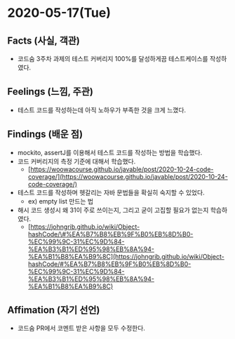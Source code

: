 # 2020-05-17\(Tue\)

## Facts \(사실, 객관\)

* 코드숨 3주차 과제의 테스트 커버리지 100%를 달성하게끔 테스트케이스를 작성하였다.

## Feelings \(느낌, 주관\)

* 테스트 코드를 작성하는데 아직 노하우가 부족한 것을 크게 느꼈다.

## Findings \(배운 점\)

* mockito, assertJ를 이용해서 테스트 코드를 작성하는 방법을 학습했다.
* 코드 커버리지의 측정 기준에 대해서 학습했다.
  * [https://woowacourse.github.io/javable/post/2020-10-24-code-coverage/](https://woowacourse.github.io/javable/post/2020-10-24-code-coverage/)
* 테스트 코드를 작성하며 헷갈리는 자바 문법들을 확실히 숙지할 수 있었다.
  * ex\) empty list 만드는 법
* 해시 코드 생성시 왜 31이 주로 쓰이는지, 그리고 굳이 고집할 필요가 없는지 학습하였다.
  * [https://johngrib.github.io/wiki/Object-hashCode/\#%EA%B7%B8%EB%9F%B0%EB%8D%B0-%EC%99%9C-31%EC%9D%84-%EA%B3%B1%ED%95%98%EB%8A%94-%EA%B1%B8%EA%B9%8C](https://johngrib.github.io/wiki/Object-hashCode/#%EA%B7%B8%EB%9F%B0%EB%8D%B0-%EC%99%9C-31%EC%9D%84-%EA%B3%B1%ED%95%98%EB%8A%94-%EA%B1%B8%EA%B9%8C)

## Affimation \(자기 선언\)

* 코드숨 PR에서 코멘트 받은 사항을 모두 수정한다.

